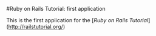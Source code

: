 #Ruby on Rails Tutorial: first application

This is the first application for the 
[*Ruby on Rails Tutorial*] (http://railstutorial.org/)

